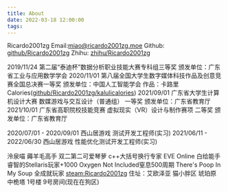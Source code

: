 ```yaml
---
title: About
date: 2022-03-18 12:00:00
tags:
---
```

Ricardo2001zg
Email:miao@ricardo2001zg.moe
Github: [github/Ricardo2001zg](https://github.com/Ricardo2001ZG)
Zhihu: [zhihu/Ricardo2001zg](https://www.zhihu.com/people/ricardo2001)

2019/11/24 第二届“泰迪杯”数据分析职业技能大赛专科组三等奖
颁发单位：广东省工业与应用数学学会
2020/11/01 第八届全国大学生数字媒体科技作品及创意竞赛全国总决赛一等奖
颁发单位：中国人工智能学会
作品：卡路里Calories([github/Ricardo2001zg/kalulicalories](https://github.com/Ricardo2001ZG/kalulicalories))
2021/09/01 广东省大学生计算机设计大赛 数媒游戏与交互设计（普通组） 一等奖
颁发单位：广东省教育厅
2021/10/01 广东省高职院校技能竞赛 虚拟现实（VR）设计与制作赛项 二等奖
颁发单位：广东省教育厅

2020/07/01 - 2020/09/01 西山居游戏 测试开发工程师(实习)
2021/06/11 - 2022/06/30 西山居游戏 性能优化测试开发工程师(实习)

泠泉喵
薅羊毛高手
双二第二可爱琴萝
c++大括号换行专家
EVE Online 白给能手
睿智的Stellaris玩家+1000
Oxygen Not Included窒息500周期
There's Poop In My Soup 全成就玩家
[steam:Ricardo2001zg](https://steamcommunity.com/id/Ricardo2001zg/)
住址：艾欧泽亚 猫小胖区 琥珀原 中桅塔 1号楼 9号房间(现在在狗区)
